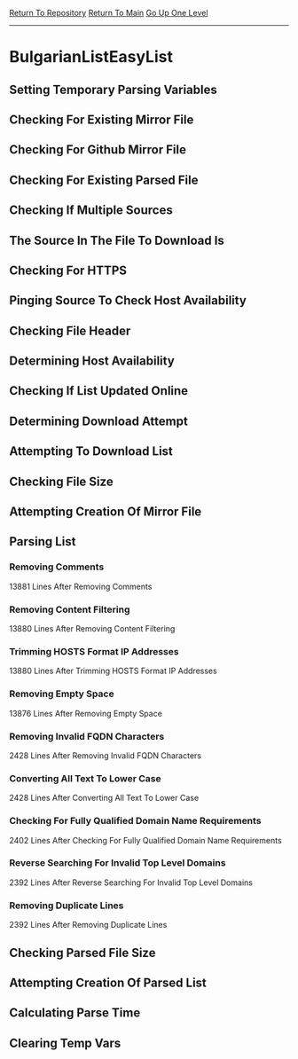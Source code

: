 [Return To Repository](https://github.com/deathbybandaid/piholeparser/)
[Return To Main](https://github.com/deathbybandaid/piholeparser/blob/master/RecentRunLogs/Mainlog.md)
[Go Up One Level](https://github.com/deathbybandaid/piholeparser/blob/master/RecentRunLogs/TopLevelScripts/30-Processing-External-Blacklists.md)
____________________________________
# BulgarianListEasyList
## Setting Temporary Parsing Variables
## Checking For Existing Mirror File
## Checking For Github Mirror File
## Checking For Existing Parsed File
## Checking If Multiple Sources
## The Source In The File To Download Is
## Checking For HTTPS
## Pinging Source To Check Host Availability
## Checking File Header
## Determining Host Availability
## Checking If List Updated Online
## Determining Download Attempt
## Attempting To Download List
## Checking File Size
## Attempting Creation Of Mirror File
## Parsing List
### Removing Comments
13881 Lines After Removing Comments
### Removing Content Filtering
13880 Lines After Removing Content Filtering
### Trimming HOSTS Format IP Addresses
13880 Lines After Trimming HOSTS Format IP Addresses
### Removing Empty Space
13876 Lines After Removing Empty Space
### Removing Invalid FQDN Characters
2428 Lines After Removing Invalid FQDN Characters
### Converting All Text To Lower Case
2428 Lines After Converting All Text To Lower Case
### Checking For Fully Qualified Domain Name Requirements
2402 Lines After Checking For Fully Qualified Domain Name Requirements
### Reverse Searching For Invalid Top Level Domains
2392 Lines After Reverse Searching For Invalid Top Level Domains
### Removing Duplicate Lines
2392 Lines After Removing Duplicate Lines
## Checking Parsed File Size
## Attempting Creation Of Parsed List
## Calculating Parse Time
## Clearing Temp Vars
